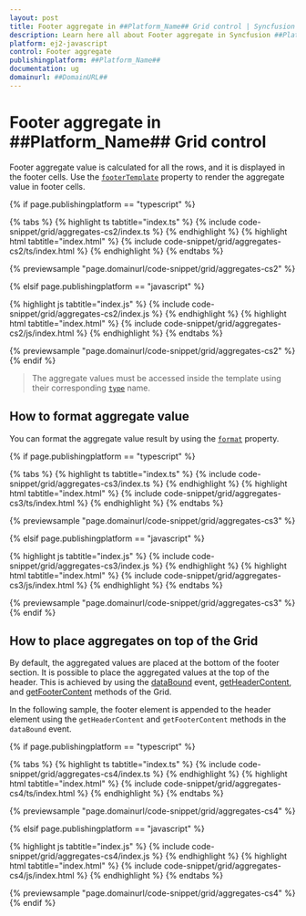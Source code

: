 ```yaml
---
layout: post
title: Footer aggregate in ##Platform_Name## Grid control | Syncfusion
description: Learn here all about Footer aggregate in Syncfusion ##Platform_Name## Grid control of Syncfusion Essential JS 2 and more.
platform: ej2-javascript
control: Footer aggregate 
publishingplatform: ##Platform_Name##
documentation: ug
domainurl: ##DomainURL##
---
```


# Footer aggregate in ##Platform_Name## Grid control

Footer aggregate value is calculated for all the rows, and it is displayed in the footer cells. Use the [`footerTemplate`](../../api/grid/aggregateColumn/#footertemplate) property to render the aggregate value in footer cells.

{% if page.publishingplatform == "typescript" %}

 {% tabs %}
{% highlight ts tabtitle="index.ts" %}
{% include code-snippet/grid/aggregates-cs2/index.ts %}
{% endhighlight %}
{% highlight html tabtitle="index.html" %}
{% include code-snippet/grid/aggregates-cs2/ts/index.html %}
{% endhighlight %}
{% endtabs %}
        
{% previewsample "page.domainurl/code-snippet/grid/aggregates-cs2" %}

{% elsif page.publishingplatform == "javascript" %}

{% highlight js tabtitle="index.js" %}
{% include code-snippet/grid/aggregates-cs2/index.js %}
{% endhighlight %}
{% highlight html tabtitle="index.html" %}
{% include code-snippet/grid/aggregates-cs2/js/index.html %}
{% endhighlight %}
{% endtabs %}

{% previewsample "page.domainurl/code-snippet/grid/aggregates-cs2" %}
{% endif %}

> The aggregate values must be accessed inside the template using their corresponding [`type`](../../api/grid/aggregateColumn/#type) name.

## How to format aggregate value

You can format the aggregate value result by using the [`format`](../../api/grid/aggregateColumn/#format) property.

{% if page.publishingplatform == "typescript" %}

 {% tabs %}
{% highlight ts tabtitle="index.ts" %}
{% include code-snippet/grid/aggregates-cs3/index.ts %}
{% endhighlight %}
{% highlight html tabtitle="index.html" %}
{% include code-snippet/grid/aggregates-cs3/ts/index.html %}
{% endhighlight %}
{% endtabs %}
        
{% previewsample "page.domainurl/code-snippet/grid/aggregates-cs3" %}

{% elsif page.publishingplatform == "javascript" %}

{% highlight js tabtitle="index.js" %}
{% include code-snippet/grid/aggregates-cs3/index.js %}
{% endhighlight %}
{% highlight html tabtitle="index.html" %}
{% include code-snippet/grid/aggregates-cs3/js/index.html %}
{% endhighlight %}
{% endtabs %}

{% previewsample "page.domainurl/code-snippet/grid/aggregates-cs3" %}
{% endif %}

## How to place aggregates on top of the Grid

By default, the aggregated values are placed at the bottom of the footer section. It is possible to place the aggregated values at the top of the header. This is achieved by using the [dataBound](../../api/grid/#databound) event, [getHeaderContent](../../api/grid/#getheadercontent), and [getFooterContent](../../api/grid/#getfootercontent) methods of the Grid.

In the following sample, the footer element is appended to the header element using the `getHeaderContent` and `getFooterContent` methods in the `dataBound` event.

{% if page.publishingplatform == "typescript" %}

 {% tabs %}
{% highlight ts tabtitle="index.ts" %}
{% include code-snippet/grid/aggregates-cs4/index.ts %}
{% endhighlight %}
{% highlight html tabtitle="index.html" %}
{% include code-snippet/grid/aggregates-cs4/ts/index.html %}
{% endhighlight %}
{% endtabs %}
        
{% previewsample "page.domainurl/code-snippet/grid/aggregates-cs4" %}

{% elsif page.publishingplatform == "javascript" %}

{% highlight js tabtitle="index.js" %}
{% include code-snippet/grid/aggregates-cs4/index.js %}
{% endhighlight %}
{% highlight html tabtitle="index.html" %}
{% include code-snippet/grid/aggregates-cs4/js/index.html %}
{% endhighlight %}
{% endtabs %}

{% previewsample "page.domainurl/code-snippet/grid/aggregates-cs4" %}
{% endif %}